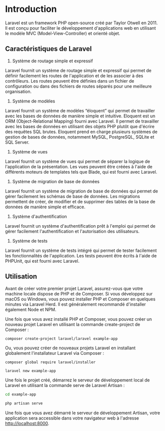 # Introduction

Laravel est un framework PHP open-source créé par Taylor Otwell en 2011. Il est conçu pour faciliter le développement d'applications web en utilisant le modèle MVC (Model-View-Controller) et orienté objet.

## Caractéristiques de Laravel

1. Système de routage simple et expressif

Laravel fournit un système de routage simple et expressif qui permet de définir facilement les routes de l'application et de les associer à des contrôleurs. Les routes peuvent être définies dans un fichier de configuration ou dans des fichiers de routes séparés pour une meilleure organisation.

1. Système de modèles

Laravel fournit un système de modèles “éloquent” qui permet de travailler avec les bases de données de manière simple et intuitive. Eloquent est un ORM (Object-Relational Mapping) fourni avec Laravel. Il permet de travailler avec les bases de données en utilisant des objets PHP plutôt que d'écrire des requêtes SQL brutes. Eloquent prend en charge plusieurs systèmes de gestion de bases de données, notamment MySQL, PostgreSQL, SQLite et SQL Server.

1. Système de vues

Laravel fournit un système de vues qui permet de séparer la logique de l'application de la présentation. Les vues peuvent être créées à l'aide de différents moteurs de templates tels que Blade, qui est fourni avec Laravel.

1. Système de migration de base de données

Laravel fournit un système de migration de base de données qui permet de gérer facilement les schémas de base de données. Les migrations permettent de créer, de modifier et de supprimer des tables de la base de données de manière simple et efficace.

1. Système d'authentification

Laravel fournit un système d'authentification prêt à l'emploi qui permet de gérer facilement l'authentification et l'autorisation des utilisateurs.

1. Système de tests

Laravel fournit un système de tests intégré qui permet de tester facilement les fonctionnalités de l'application. Les tests peuvent être écrits à l'aide de PHPUnit, qui est fourni avec Laravel.

## Utilisation

Avant de créer votre premier projet Laravel, assurez-vous que votre machine locale dispose de PHP et de Composer. Si vous développez sur macOS ou Windows, vous pouvez installer PHP et Composer en quelques minutes via Laravel Herd. Il est généralement recommandé d'installer également Node et NPM.

Une fois que vous avez installé PHP et Composer, vous pouvez créer un nouveau projet Laravel en utilisant la commande create-project de Composer :

```css
composer create-project laravel/laravel example-app
```

Ou, vous pouvez créer de nouveaux projets Laravel en installant globalement l'installateur Laravel via Composer :

```
composer global require laravel/installer

laravel new example-app

```

Une fois le projet créé, démarrez le serveur de développement local de Laravel en utilisant la commande serve de Laravel Artisan :

```bash
cd example-app

php artisan serve

```

Une fois que vous avez démarré le serveur de développement Artisan, votre application sera accessible dans votre navigateur web à l'adresse [http://localhost:8000](http://localhost:8000/).